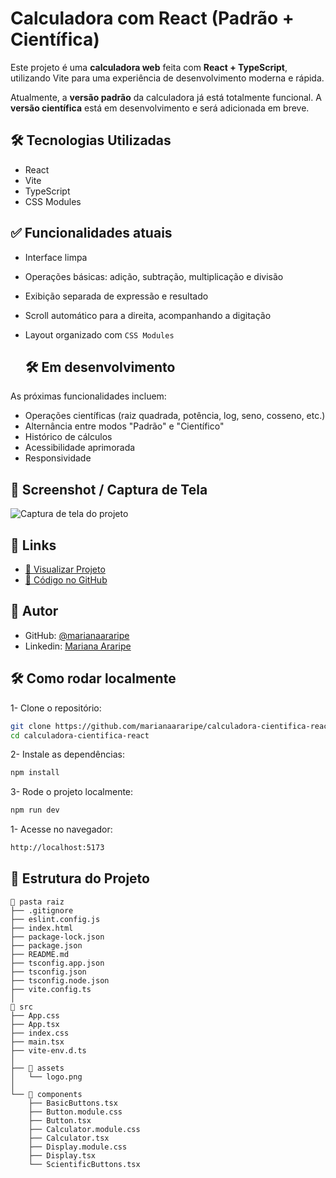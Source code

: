 # Calculadora com React (Padrão + Científica)

Este projeto é uma **calculadora web** feita com **React + TypeScript**, utilizando Vite para uma experiência de desenvolvimento moderna e rápida.

Atualmente, a **versão padrão** da calculadora já está totalmente funcional. A **versão científica** está em desenvolvimento e será adicionada em breve.



## 🛠️ Tecnologias Utilizadas
- React
- Vite
- TypeScript
- CSS Modules



## ✅ Funcionalidades atuais
- Interface limpa
- Operações básicas: adição, subtração, multiplicação e divisão
- Exibição separada de expressão e resultado
- Scroll automático para a direita, acompanhando a digitação
- Layout organizado com `CSS Modules`



  ## 🛠️ Em desenvolvimento

As próximas funcionalidades incluem:

- Operações científicas (raiz quadrada, potência, log, seno, cosseno, etc.)
- Alternância entre modos "Padrão" e "Científico"
- Histórico de cálculos
- Acessibilidade aprimorada
- Responsividade



## 📸 Screenshot / Captura de Tela

![Captura de tela do projeto](./docs/screenshot-calculadora-padrao.png)



## 🔗 Links

- [🔗 Visualizar Projeto](https://github.com/marianaararipe/calculadora-cientifica-react)
- [📂 Código no GitHub](https://github.com/marianaararipe/calculadora-cientifica-react)





## 👤 Autor

- GitHub: [@marianaararipe](https://github.com/marianaararipe)
- Linkedin: [Mariana Araripe](www.linkedin.com/in/marianaararipe)



## 🛠️ Como rodar localmente
1- Clone o repositório:
```bash
git clone https://github.com/marianaararipe/calculadora-cientifica-react.git
cd calculadora-cientifica-react
```

2- Instale as dependências:
```bash
npm install
```

3- Rode o projeto localmente:
```bash
npm run dev
```

1- Acesse no navegador:
```bash
http://localhost:5173
```



## 📁 Estrutura do Projeto

```plaintext
📁 pasta raiz
├── .gitignore
├── eslint.config.js
├── index.html
├── package-lock.json
├── package.json
├── README.md
├── tsconfig.app.json
├── tsconfig.json
├── tsconfig.node.json
├── vite.config.ts
│
📁 src
├── App.css
├── App.tsx
├── index.css
├── main.tsx
├── vite-env.d.ts
│
├── 📁 assets
│   └── logo.png
│
└── 📁 components
    ├── BasicButtons.tsx
    ├── Button.module.css
    ├── Button.tsx
    ├── Calculator.module.css
    ├── Calculator.tsx
    ├── Display.module.css
    ├── Display.tsx
    └── ScientificButtons.tsx

